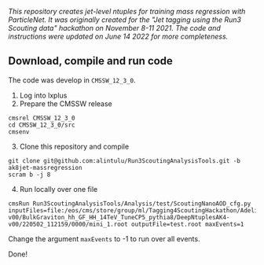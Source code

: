_This repository creates jet-level ntuples for training mass regression with ParticleNet. It was originally created for the "Jet tagging using the Run3 Scouting data" hackathon on November 8-11 2021. The code and instructions were updated on June 14 2022 for more completeness._

## Download, compile and run code

The code was develop in `CMSSW_12_3_0`.

1. Log into lxplus
2. Prepare the CMSSW release

```
cmsrel CMSSW_12_3_0
cd CMSSW_12_3_0/src
cmsenv
```

3. Clone this repository and compile

```
git clone git@github.com:alintulu/Run3ScoutingAnalysisTools.git -b ak8jet-massregression
scram b -j 8
```
4. Run locally over one file

```
cmsRun Run3ScoutingAnalysisTools/Analysis/test/ScoutingNanoAOD_cfg.py inputFiles=file:/eos/cms/store/group/ml/Tagging4ScoutingHackathon/Adelina/DeepNtuples/12_3_0/ScoutingAK4-v00/BulkGraviton_hh_GF_HH_14TeV_TuneCP5_pythia8/DeepNtuplesAK4-v00/220502_112159/0000/mini_1.root outputFile=test.root maxEvents=1
```

Change the argument `maxEvents` to -1 to run over all events.

Done!
